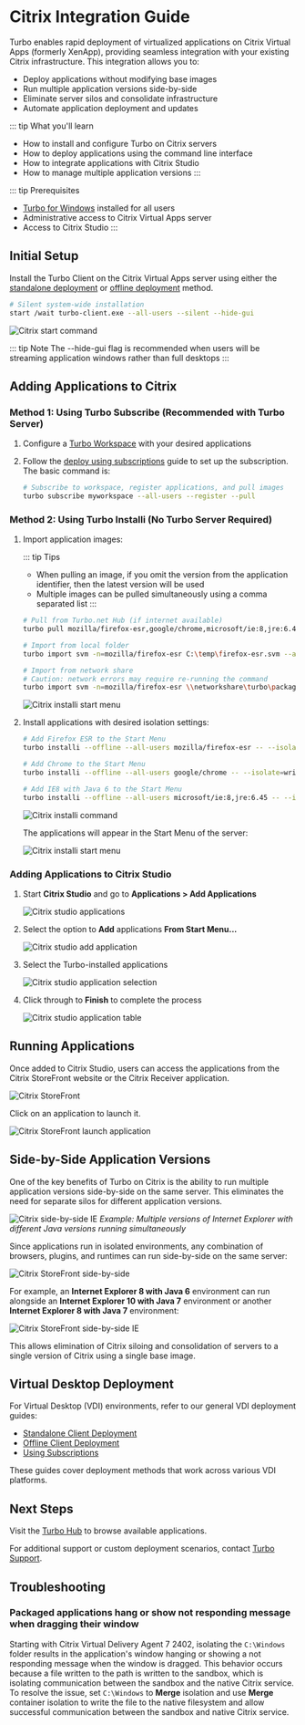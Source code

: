 # Citrix Integration Guide

Turbo enables rapid deployment of virtualized applications on Citrix Virtual Apps (formerly XenApp), providing seamless integration with your existing Citrix infrastructure. This integration allows you to:
- Deploy applications without modifying base images
- Run multiple application versions side-by-side
- Eliminate server silos and consolidate infrastructure
- Automate application deployment and updates

::: tip What you'll learn
- How to install and configure Turbo on Citrix servers
- How to deploy applications using the command line interface
- How to integrate applications with Citrix Studio
- How to manage multiple application versions
:::

::: tip Prerequisites
- [Turbo for Windows](https://turbo.net/download/#client) installed for all users
- Administrative access to Citrix Virtual Apps server
- Access to Citrix Studio
:::

## Initial Setup

Install the Turbo Client on the Citrix Virtual Apps server using either the [standalone deployment](/guides/desktop-client/standalone-client) or [offline deployment](/guides/desktop-client/offline-client) method.

```bash
# Silent system-wide installation
start /wait turbo-client.exe --all-users --silent --hide-gui
```

![Citrix start command](/images/citrix2.png)

::: tip Note
The --hide-gui flag is recommended when users will be streaming application windows rather than full desktops
:::

## Adding Applications to Citrix

### Method 1: Using Turbo Subscribe (Recommended with Turbo Server)

1. Configure a [Turbo Workspace](/guides/server/workspaces.html) with your desired applications

2. Follow the [deploy using subscriptions](/guides/desktop-client/subscriptions.html#deploy-using-subscriptions) guide to set up the subscription. The basic command is:

   ```bash
   # Subscribe to workspace, register applications, and pull images
   turbo subscribe myworkspace --all-users --register --pull
   ```

### Method 2: Using Turbo Installi (No Turbo Server Required)

1. Import application images:

   ::: tip Tips
   - When pulling an image, if you omit the version from the application identifier, then the latest version will be used
   - Multiple images can be pulled simultaneously using a comma separated list
   :::

   ```bash
   # Pull from Turbo.net Hub (if internet available)
   turbo pull mozilla/firefox-esr,google/chrome,microsoft/ie:8,jre:6.45 --all-users

   # Import from local folder
   turbo import svm -n=mozilla/firefox-esr C:\temp\firefox-esr.svm --all-users

   # Import from network share
   # Caution: network errors may require re-running the command
   turbo import svm -n=mozilla/firefox-esr \\networkshare\turbo\packages\mozilla_firefox-esr\mozilla_firefox-esr.svm --all-users
   ```

   ![Citrix installi start menu](/images/citrix13.png)

2. Install applications with desired isolation settings:
   ```bash
   # Add Firefox ESR to the Start Menu
   turbo installi --offline --all-users mozilla/firefox-esr -- --isolate=merge

   # Add Chrome to the Start Menu
   turbo installi --offline --all-users google/chrome -- --isolate=write-copy

   # Add IE8 with Java 6 to the Start Menu
   turbo installi --offline --all-users microsoft/ie:8,jre:6.45 -- --isolate=full
   ```

   ![Citrix installi command](/images/citrix3.png)

   The applications will appear in the Start Menu of the server:

   ![Citrix installi start menu](/images/citrix4.png)

### Adding Applications to Citrix Studio

1. Start **Citrix Studio** and go to **Applications > Add Applications**

   ![Citrix studio applications](/images/citrix5.png)

2. Select the option to **Add** applications **From Start Menu...**

   ![Citrix studio add application](/images/citrix6.png)

3. Select the Turbo-installed applications

   ![Citrix studio application selection](/images/citrix7.png)

4. Click through to **Finish** to complete the process

   ![Citrix studio application table](/images/citrix8.png)

## Running Applications

Once added to Citrix Studio, users can access the applications from the Citrix StoreFront website or the Citrix Receiver application.

![Citrix StoreFront](/images/citrix9.png)

Click on an application to launch it.

![Citrix StoreFront launch application](/images/citrix10.png)

## Side-by-Side Application Versions

One of the key benefits of Turbo on Citrix is the ability to run multiple application versions side-by-side on the same server. This eliminates the need for separate silos for different application versions.

![Citrix side-by-side IE](/images/citrix1.png)
*Example: Multiple versions of Internet Explorer with different Java versions running simultaneously*

Since applications run in isolated environments, any combination of browsers, plugins, and runtimes can run side-by-side on the same server:

![Citrix StoreFront side-by-side](/images/citrix11.png)

For example, an **Internet Explorer 8 with Java 6** environment can run alongside an **Internet Explorer 10 with Java 7** environment or another **Internet Explorer 8 with Java 7** environment:

![Citrix StoreFront side-by-side IE](/images/citrix12.png)

This allows elimination of Citrix siloing and consolidation of servers to a single version of Citrix using a single base image.

## Virtual Desktop Deployment

For Virtual Desktop (VDI) environments, refer to our general VDI deployment guides:
- [Standalone Client Deployment](/guides/desktop-client/standalone-client)
- [Offline Client Deployment](/guides/desktop-client/offline-client)
- [Using Subscriptions](/guides/desktop-client/subscriptions)

These guides cover deployment methods that work across various VDI platforms.

## Next Steps

Visit the [Turbo Hub](https://hub.turbo.net/hub) to browse available applications.

For additional support or custom deployment scenarios, contact [Turbo Support](https://turbo.net/support).

## Troubleshooting

### Packaged applications hang or show not responding message when dragging their window

Starting with Citrix Virtual Delivery Agent 7 2402, isolating the `C:\Windows` folder results in the application's window hanging or showing a not responding message when the window is dragged. This behavior occurs because a file written to the path is written to the sandbox, which is isolating communication between the sandbox and the native Citrix service. To resolve the issue, set `C:\Windows` to **Merge** isolation and use **Merge** container isolation to write the file to the native filesystem and allow successful communication between the sandbox and native Citrix service.

